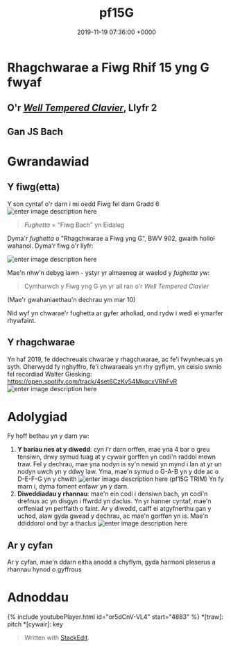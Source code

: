 ﻿---
layout: single
title:  "pf15G"
date:   2019-11-19 07:36:00 +0000
categories: piano preliwd fiwg baroc
---

# Rhagchwarae a Fiwg Rhif 15 yng G fwyaf 
## O'r [_Well Tempered Clavier_](#), Llyfr 2 
## Gan JS Bach

# Gwrandawiad

## Y fiwg(etta)
Y son cyntaf o'r darn i mi oedd Fiwg fel darn Gradd 6
![enter image description here](https://lh3.googleusercontent.com/G1bsHMbrX0uCyBBRWdSwHtcqgQgoKcQ57OOPWOz2XA3zs2DaE6ofyR0aeVU5Tww3a1mMnrLfysoP)
> _Fughetta_ = "Fiwg Bach" yn Eidaleg

Dyma'r _fughetta_ o "Rhagchwarae a Fiwg yng G", BWV 902, gwaith hollol wahanol. Dyma'r fiwg o'r llyfr:

![enter image description here](https://lh3.googleusercontent.com/bKM5LHPVMKzAquvkCD7NYu5hBJrl6Z9pe7CuLe7QAcaWUfbAZ8beuilwJfDTxJdVh3mjNj04EYX0)

Mae'n nhw'n debyg iawn - ystyr yr almaeneg ar waelod y _fughetta_ yw:
> Cymharwch y Fiwg yng G yn yr ail ran o'r _Well Tempered Clavier_

(Mae'r gwahaniaethau'n dechrau ym mar 10)

Nid wyf yn chwarae'r fughetta ar gyfer arholiad, ond rydw i wedi ei ymarfer rhywfaint.

## Y rhagchwarae

Yn haf 2019, fe ddechreuais chwarae y rhagchwarae, ac fe'i fwynheuais yn syth. Oherwydd fy nghyffro, fe'i chwaraeais yn rhy gyflym, yn ceisio swnio fel recordiad Walter Giesking: https://open.spotify.com/track/4set6CzKv54MkqcxVRhFvR
![enter image description here](https://lh3.googleusercontent.com/48g8D8f8fEqKl_y2Wc8fyOtAEAMmoBs4-OLnqny9Pjx3SOaVLIgxzAhrOd9lOcLbRF0mjDxB_4s8)


# Adolygiad
Fy hoff bethau yn y darn yw:

1. **Y bariau nes at y diwedd**: cyn i'r darn orffen, mae yna 4 bar o greu tensiwn, drwy symud tuag at y cywair gorffen yn codi'n raddol mewn traw. Fel y dechrau, mae yna nodyn is sy'n newid yn mynd i lan at yr un nodyn uwch yn y ddwy law. Yma, mae'n symud o G-A-B yn y dde ac o D-E-F-G yn y chwith
![enter image description here](https://lh3.googleusercontent.com/PT39_u-d5Le8Qg5Tj6x8pX4PbGQENhjp3JlPVGp-VhCmiF6Ejw8vIlWDLqGa8kQnxjLvHCcB9kGx)
(pf15G TRIM)
Yn fy marn i, dyma foment enfawr yn y darn.
2. **Diweddiadau y rhannau**: mae'n ein codi i densiwn bach, yn codi'n drefnus ac yn disgyn i ffwrdd yn daclus. Yn yr hanner cyntaf, mae'n orffeniad yn perffaith o faint. Ar y diwedd, caiff ei atgyfnerthu gan y uchod, alaw gyda gwead y dechrau, ac mae'n gorffen yn is. Mae'n ddiddorol ond byr a thaclus
![enter image description here](https://lh3.googleusercontent.com/DMqTc86_g2dOJkb7ATxvBAAnZ2rTJddO0i5qAXPYcmBOQd4PgP6CKZQ72kJGy4vA-BXnJTfuSEOp)

## Ar y cyfan
Ar y cyfan, mae'n ddarn eitha anodd a chyflym, gyda harmoni pleserus a rhannau hynod o gyffrous
# Adnoddau
{% include youtubePlayer.html id="or5dCnV-VL4" start="4883" %}
*[traw]: pitch
*[cywair]: key

> Written with [StackEdit](https://stackedit.io/).
